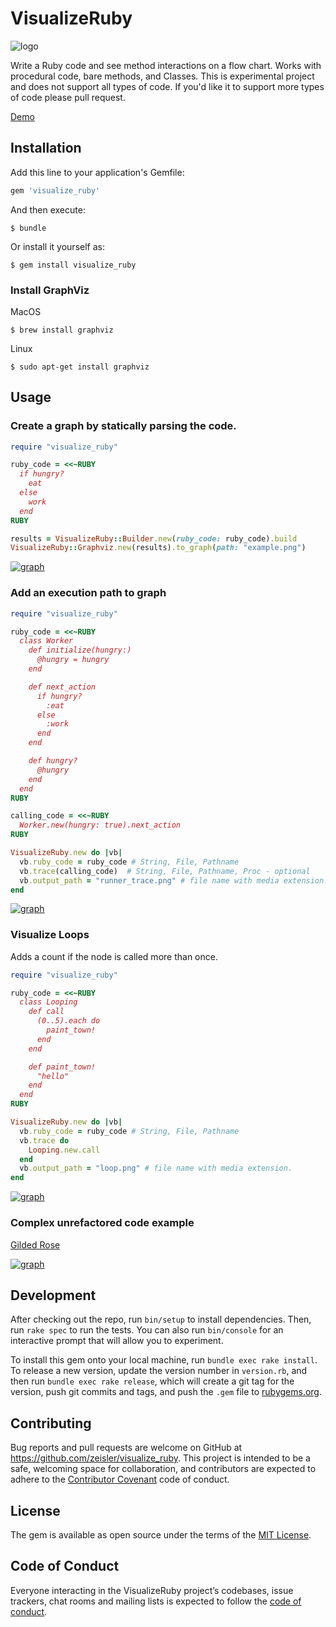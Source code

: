 # VisualizeRuby

![logo](logo.jpg)

Write a Ruby code and see method interactions on a flow chart. Works with procedural code, bare methods, and Classes.
This is experimental project and does not support all types of code. 
If you'd like it to support more types of code please pull request.

[Demo](https://visualize-ruby.herokuapp.com/)

## Installation

Add this line to your application's Gemfile:

```ruby
gem 'visualize_ruby'
```

And then execute:

    $ bundle

Or install it yourself as:

    $ gem install visualize_ruby
    
### Install GraphViz

 MacOS

    $ brew install graphviz
    
 Linux
    
    $ sudo apt-get install graphviz

## Usage

### Create a graph by statically parsing the code. 

```ruby
require "visualize_ruby"

ruby_code = <<~RUBY
  if hungry?
    eat
  else
    work
  end
RUBY

results = VisualizeRuby::Builder.new(ruby_code: ruby_code).build
VisualizeRuby::Graphviz.new(results).to_graph(path: "example.png")
```
[![graph](./spec/examples/base_method.png)](./spec/examples/base_method.png)
### Add an execution path to graph
```ruby
require "visualize_ruby"

ruby_code = <<~RUBY
  class Worker
    def initialize(hungry:)
      @hungry = hungry
    end

    def next_action
      if hungry?
        :eat
      else
        :work
      end
    end

    def hungry?
      @hungry
    end
  end
RUBY

calling_code = <<~RUBY
  Worker.new(hungry: true).next_action
RUBY

VisualizeRuby.new do |vb|
  vb.ruby_code = ruby_code # String, File, Pathname
  vb.trace(calling_code)  # String, File, Pathname, Proc - optional
  vb.output_path = "runner_trace.png" # file name with media extension.
end
```
[![graph](./spec/examples/runner_trace.png)](./spec/examples/runner_trace.png)

### Visualize Loops
Adds a count if the node is called more than once.

```ruby
require "visualize_ruby"

ruby_code = <<~RUBY
  class Looping
    def call
      (0..5).each do
        paint_town!
      end
    end

    def paint_town!
      "hello"
    end
  end
RUBY

VisualizeRuby.new do |vb|
  vb.ruby_code = ruby_code # String, File, Pathname
  vb.trace do
    Looping.new.call
  end
  vb.output_path = "loop.png" # file name with media extension.
end
```

[![graph](./spec/examples/highlight_tracer_loop.png)](./spec/examples/highlight_tracer_loop.png)

### Complex unrefactored code example
[Gilded Rose](https://github.com/amckinnell/Gilded-Rose-Ruby)

[![graph](./spec/examples/highlight_tracer.png)](./spec/examples/gilded_rose.png)


## Development

After checking out the repo, run `bin/setup` to install dependencies. Then, run `rake spec` to run the tests. You can also run `bin/console` for an interactive prompt that will allow you to experiment.

To install this gem onto your local machine, run `bundle exec rake install`. To release a new version, update the version number in `version.rb`, and then run `bundle exec rake release`, which will create a git tag for the version, push git commits and tags, and push the `.gem` file to [rubygems.org](https://rubygems.org).

## Contributing

Bug reports and pull requests are welcome on GitHub at https://github.com/zeisler/visualize_ruby. This project is intended to be a safe, welcoming space for collaboration, and contributors are expected to adhere to the [Contributor Covenant](http://contributor-covenant.org) code of conduct.

## License

The gem is available as open source under the terms of the [MIT License](https://opensource.org/licenses/MIT).

## Code of Conduct

Everyone interacting in the VisualizeRuby project’s codebases, issue trackers, chat rooms and mailing lists is expected to follow the [code of conduct](https://github.com/zeisler/visualize_ruby/blob/master/CODE_OF_CONDUCT.md).
